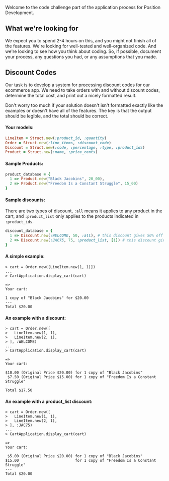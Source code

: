 Welcome to the code challenge part of the application process for Position Development.

## What we're looking for

We expect you to spend 2-4 hours on this, and you might not finish all of the features.
We're looking for well-tested and well-organized code. And we're looking to see how you think about coding. 
So, if possible, document your process, any questions you had, or any assumptions that you made.

## Discount Codes

Our task is to develop a system for processing discount codes for our ecommerce app.
We need to take orders with and without discount codes, determine the total cost, 
and print out a nicely formatted result.

Don't worry too much if your solution doesn't isn't formatted exactly like the examples or doesn't have all of the features. The key is that the output should be legible, and the total should be correct.


#### Your models:

```ruby
LineItem = Struct.new(:product_id, :quantity)
Order = Struct.new(:line_items, :discount_code)
Discount = Struct.new(:code, :percentage, :type, :product_ids)
Product = Struct.new(:name, :price_cents)
```

#### Sample Products:

```ruby
product_database = { 
  1 => Product.new("Black Jacobins", 20_00),
  2 => Product.new("Freedom Is a Constant Struggle", 15_00)
}
```

#### Sample discounts:
There are two types of discount, `:all` means it applies to any product in the cart, 
and `:product_list` only applies to the products indicated in `:product_ids`.


```ruby
discount_database = { 
  1 => Discount.new(:WELCOME, 50, :all), # this discount gives 50% off any product
  2 => Discount.new(:JAC75, 75, :product_list, [1]) # this discount gives a 75% discount off of "Black Jacobins"
}
```

#### A simple example:

```
> cart = Order.new([LineItem.new(1, 1)])
...
> CartApplication.display_cart(cart)

=>
Your cart:

1 copy of "Black Jacobins" for $20.00
---
Total $20.00
```

#### An example with a discount:

```
> cart = Order.new([
>   LineItem.new(1, 1),
>   LineItem.new(2, 1),
> ], :WELCOME)
...
> CartApplication.display_cart(cart)

=>
Your cart:

$10.00 (Original Price $20.00) for 1 copy of "Black Jacobins" 
 $7.50 (Original Price $15.00) for 1 copy of "Freedom Is a Constant Struggle"
---
Total $17.50
```

#### An example with a product_list discount:

```
> cart = Order.new([
>   LineItem.new(1, 1),
>   LineItem.new(2, 1),
> ], :JAC75)
...
> CartApplication.display_cart(cart)

=>
Your cart:

 $5.00 (Original Price $20.00) for 1 copy of "Black Jacobins" 
$15.00                         for 1 copy of "Freedom Is a Constant Struggle"
---
Total $20.00
```
